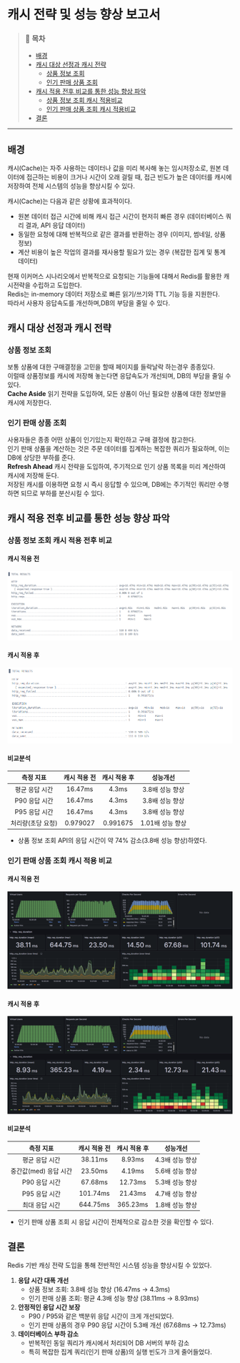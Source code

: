 # 캐시 전략 및 성능 향상 보고서

> ### 📑 목차
> - [배경](#배경)
> - [캐시 대상 선정과 캐시 전략](#캐시-대상-선정과-캐시-전략)
>   - [상품 정보 조회](#상품-정보-조회)
>   - [인기 판매 상품 조회](#인기-판매-상품-조회)
> - [캐시 적용 전후 비교를 통한 성능 향상 파악](#캐시-적용-전후-비교를-통한-성능-향상-파악)
>   - [상품 정보 조회 캐시 적용비교](#상품-정보-조회-캐시-적용비교)
>   - [인기 판매 상품 조회 캐시 적용비교](#인기-판매-상품-조회-캐시-적용-비교-)
> - [결론](#결론)

---

## 배경
캐시(Cache)는 자주 사용하는 데이터나 값을 미리 복사해 놓는 임시저장소로, 원본 데이터에 접근하는 비용이 크거나 시간이 오래 걸릴 때, 접근 빈도가 높은 데이터를 캐시에 저장하여 전체 시스템의 성능을 향상시킬 수 있다.

캐시(Cache)는 다음과 같은 상황에 효과적이다.
- 원본 데이터 접근 시간에 비해 캐시 접근 시간이 현저히 빠른 경우 (데이터베이스 쿼리 결과, API 응답 데이터)
- 동일한 요청에 대해 반복적으로 같은 결과를 반환하는 경우 (이미지, 썸네일, 상품 정보)
- 계산 비용이 높은 작업의 결과를 재사용할 필요가 있는 경우 (복잡한 집계 및 통계 데이터)

현재 이커머스 시나리오에서 반복적으로 요청되는 기능들에 대해서 Redis를 활용한 캐시전략을 수립하고 도입한다.   
Redis는 in-memory 데이터 저장소로 빠른 읽기/쓰기와 TTL 기능 등을 지원한다.  
따라서 사용자 응답속도를 개선하며,DB의 부담을 줄일 수 있다.

## 캐시 대상 선정과 캐시 전략

### 상품 정보 조회
보통 상품에 대한 구매결정을 고민을 할때 페이지를 들락날락 하는경우 종종있다.  
이럴때 상품정보를 캐시에 저장해 놓는다면 응답속도가 개선되며, DB의 부담을 줄일 수 있다.  
**Cache Aside** 읽기 전략을 도입하여, 모든 상품이 아닌 필요한 상품에 대한 정보만을 캐시에 저장한다.

### 인기 판매 상품 조회
사용자들은 종종 어떤 상품이 인기있는지 확인하고 구매 결정에 참고한다.  
인기 판매 상품을 계산하는 것은 주문 데이터를 집계하는 복잡한 쿼리가 필요하며, 이는 DB에 상당한 부하를 준다.  
**Refresh Ahead** 캐시 전략을 도입하여, 주기적으로 인기 상품 목록을 미리 계산하여 캐시에 저장해 둔다.  
저장된 캐시를 이용하면 요청 시 즉시 응답할 수 있으며, DB에는 주기적인 쿼리만 수행하면 되므로 부하를 분산시킬 수 있다.

## 캐시 적용 전후 비교를 통한 성능 향상 파악

### 상품 정보 조회 캐시 적용 전후 비교
#### 캐시 적용 전
![img](test-findProduct-cache-not-apply.png)
#### 캐시 적용 후
![img](test-findProduct-cache-apply.png)

#### 비교분석
|   측정 지표    | 캐시 적용 전  | 캐시 적용 후  |    성능개선     |
|:----------:|:--------:|:--------:|:-----------:|
|  평균 응답 시간  | 16.47ms  |  4.3ms   | 3.8배 성능 향상  |
| P90 응답 시간  | 16.47ms  |  4.3ms   | 3.8배 성능 향상  |
| P95 응답 시간  | 16.47ms  |  4.3ms   | 3.8배 성능 향상  |
| 처리량(초당 요청) | 0.979027 | 0.991675 | 1.01배 성능 향상 |
- 상품 정보 조회 API의 응답 시간이 약 74% 감소(3.8배 성능 향상)하였다.

### 인기 판매 상품 조회 캐시 적용 비교
#### 캐시 적용 전
![img](./test-findBest-cache-not-apply.png)

#### 캐시 적용 후
![img](./test-findBest-cache-apply.png)

#### 비교분석
|     측정 지표      | 캐시 적용 전  | 캐시 적용 후  |    성능개선    |
|:--------------:|:--------:|:--------:|:----------:|
|    평균 응답 시간    | 38.11ms  |  8.93ms  | 4.3배 성능 향상 |
| 중간값(med) 응답 시간 | 23.50ms  |  4.19ms  | 5.6배 성능 향상 |
|   P90 응답 시간    | 67.68ms  | 12.73ms  | 5.3배 성능 향상 |
|   P95 응답 시간    | 101.74ms | 21.43ms  | 4.7배 성능 향상 |
|    최대 응답 시간    | 644.75ms | 365.23ms | 1.8배 성능 향상 |

- 인기 판매 상품 조회 시 응답 시간이 전체적으로 감소한 것을 확인할 수 있다.

## 결론
Redis 기반 캐싱 전략 도입을 통해 전반적인 시스템 성능을 향상시킬 수 있었다.
1. **응답 시간 대폭 개선**
   - 상품 정보 조회: 3.8배 성능 향상 (16.47ms → 4.3ms)
   - 인기 판매 상품 조회: 평균 4.3배 성능 향상 (38.11ms → 8.93ms)
2. **안정적인 응답 시간 보장**
   - P90 / P95와 같은 백분위 응답 시간이 크게 개선되었다.
   - 인기 판매 상품의 경우 P90 응답 시간이 5.3배 개선 (67.68ms → 12.73ms)
3. **데이터베이스 부하 감소**
   - 반복적인 동일 쿼리가 캐시에서 처리되어 DB 서버의 부하 감소
   - 특히 복잡한 집계 쿼리(인기 판매 상품)의 실행 빈도가 크게 줄어들었다.
